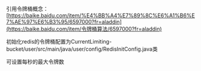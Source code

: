 引用令牌桶概念：[https://baike.baidu.com/item/%E4%BB%A4%E7%89%8C%E6%A1%B6%E7%AE%97%E6%B3%95/6597000?fr=aladdin](https://baike.baidu.com/item/令牌桶算法/6597000?fr=aladdin)

初始化redis的令牌桶配置为CurrentLimiting-bucket/user/src/main/java/user/config/RedisInitConfig.java类

可设置每秒的最大令牌数